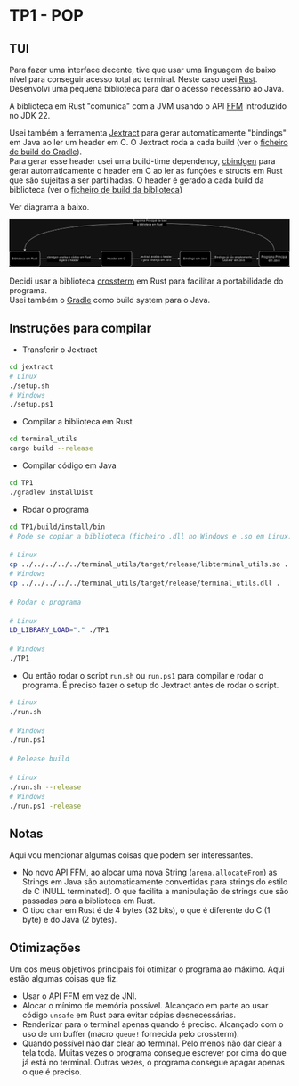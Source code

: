 # TP1 - POP

## TUI

Para fazer uma interface decente, tive que usar uma linguagem de baixo nível para conseguir acesso total ao terminal. Neste caso usei [Rust](https://www.rust-lang.org/). Desenvolvi uma pequena biblioteca para dar o acesso necessário ao Java.

A biblioteca em Rust "comunica" com a JVM usando o API [FFM](https://openjdk.org/jeps/454) introduzido no JDK 22.

Usei também a ferramenta [Jextract](https://jdk.java.net/jextract/) para gerar automaticamente "bindings" em Java ao ler um header em C. O Jextract roda a cada build (ver o [ficheiro de build do Gradle](/TP1/build.gradle.kts#L25)).  
Para gerar esse header usei uma build-time dependency, [cbindgen](https://github.com/mozilla/cbindgen) para gerar automaticamente o header em C ao ler as funções e structs em Rust que são sujeitas a ser partilhadas. O header é gerado a cada build da biblioteca (ver o [ficheiro de build da biblioteca](/terminal_utils/build.rs))

Ver diagrama a baixo.

![Diagrama do funcionamento tp1](/diagrama%20tp1.png)  

Decidi usar a biblioteca [crossterm](https://github.com/crossterm-rs/crossterm) em Rust para facilitar a portabilidade do programa.  
Usei também o [Gradle](https://gradle.org/) como build system para o Java.

## Instruções para compilar

- Transferir o Jextract

```bash
cd jextract
# Linux
./setup.sh
# Windows
./setup.ps1
```

- Compilar a biblioteca em Rust

```bash
cd terminal_utils
cargo build --release
```

- Compilar código em Java

```bash
cd TP1
./gradlew installDist
```

- Rodar o programa

```bash
cd TP1/build/install/bin
# Pode se copiar a biblioteca (ficheiro .dll no Windows e .so em Linux) para esta pasta

# Linux
cp ../../../../../terminal_utils/target/release/libterminal_utils.so .
# Windows
cp ../../../../../terminal_utils/target/release/terminal_utils.dll .

# Rodar o programa

# Linux
LD_LIBRARY_LOAD="." ./TP1

# Windows 
./TP1
```

- Ou então rodar o script `run.sh` ou `run.ps1` para compilar e rodar o programa. É preciso fazer o setup do Jextract antes de rodar o script.

```bash
# Linux
./run.sh

# Windows
./run.ps1

# Release build

# Linux
./run.sh --release
# Windows
./run.ps1 -release
```

## Notas

Aqui vou mencionar algumas coisas que podem ser interessantes.

- No novo API FFM, ao alocar uma nova String (`arena.allocateFrom`) as Strings em Java são automaticamente convertidas para strings do estilo de C (NULL terminated). O que facilita a manipulação de strings que são passadas para a biblioteca em Rust.  
- O tipo `char` em Rust é de 4 bytes (32 bits), o que é diferente do C (1 byte) e do Java (2 bytes).

## Otimizações

Um dos meus objetivos principais foi otimizar o programa ao máximo. Aqui estão algumas coisas que fiz.

- Usar o API FFM em vez de JNI.
- Alocar o mínimo de memória possível. Alcançado em parte ao usar código `unsafe` em Rust para evitar cópias desnecessárias.
- Renderizar para o terminal apenas quando é preciso. Alcançado com o uso de um buffer (macro `queue!` fornecida pelo crossterm).
- Quando possível não dar clear ao terminal. Pelo menos não dar clear a tela toda. Muitas vezes o programa consegue escrever por cima do que já está no terminal. Outras vezes, o programa consegue apagar apenas o que é preciso.
